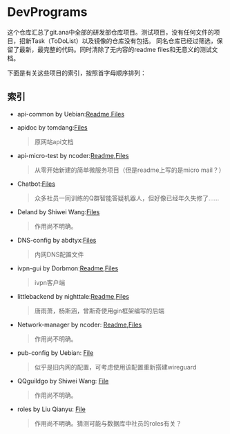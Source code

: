 # DevPrograms
这个仓库汇总了git.ana中全部的研发部仓库项目。测试项目，没有任何文件的项目，招新Task（ToDoList）以及镜像的仓库没有包括。
同名仓库已经过筛选，保留了最新，最完整的代码。同时清除了无内容的readme files和无意义的测试文档。

下面是有关这些项目的索引，按照首字母顺序排列：

## 索引

* api-common by Uebian:[Readme](./api-common/README.md),[Files](./api-common)


* apidoc by tomdang:[Files](./apidoc)
	> 原网站api文档

* api-micro-test by ncoder:[Readme](./api-micro-test/README.md),[Files](./api-micro-test)
	> 从零开始新建的简单微服务项目（但是readme上写的是micro mail？）
	
* Chatbot:[Files](./chatbot)
	> 众多社员一同训练的Q群智能答疑机器人，但好像已经年久失修了……

* Deland by Shiwei Wang:[Files](./deland)
	> 作用尚不明确。

* DNS-config by abdtyx:[Files](./dns-config)
	> 内网DNS配置文件

* ivpn-gui by Dorbmon:[Readme](./ivpn-gui/README.md),[Files](./ivpn-gui)
	> ivpn客户端

* littlebackend by nighttale:[Readme](./littlebackend/README.md),[Files](./littlebackend)
	> 唐雨萧，杨斯涵，曾斯奇使用gin框架编写的后端

* Network-manager by ncoder: [Readme](./network-manager/README.md),[Files](./network-manager)
	> 作用尚不明确。
	
* pub-config by Uebian: [File](./pub-config)
	> 似乎是旧内网的配置，可考虑使用该配置重新搭建wireguard
	
* QQguildgo by Shiwei Wang: [File](./qqguildgo)
	> 作用尚不明确。

* roles by Liu Qianyu: [File](./roles)
	> 作用尚不明确。猜测可能与数据库中社员的roles有关？
	